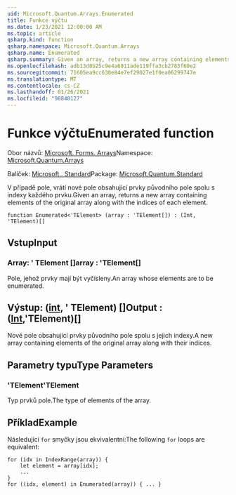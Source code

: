 ```yaml
---
uid: Microsoft.Quantum.Arrays.Enumerated
title: Funkce výčtu
ms.date: 1/23/2021 12:00:00 AM
ms.topic: article
qsharp.kind: function
qsharp.namespace: Microsoft.Quantum.Arrays
qsharp.name: Enumerated
qsharp.summary: Given an array, returns a new array containing elements of the original array along with the indices of each element.
ms.openlocfilehash: adb13d8b25c9e4a6011ade119ffa3cb2783f60e2
ms.sourcegitcommit: 71605ea9cc630e84e7ef29027e1f0ea06299747e
ms.translationtype: MT
ms.contentlocale: cs-CZ
ms.lasthandoff: 01/26/2021
ms.locfileid: "98848127"
---
```

# <a name="enumerated-function"></a><span data-ttu-id="c09d9-102">Funkce výčtu</span><span class="sxs-lookup"><span data-stu-id="c09d9-102">Enumerated function</span></span>

<span data-ttu-id="c09d9-103">Obor názvů: [Microsoft. Forms. Arrays](xref:Microsoft.Quantum.Arrays)</span><span class="sxs-lookup"><span data-stu-id="c09d9-103">Namespace: [Microsoft.Quantum.Arrays](xref:Microsoft.Quantum.Arrays)</span></span>

<span data-ttu-id="c09d9-104">Balíček: [Microsoft.. Standard](https://nuget.org/packages/Microsoft.Quantum.Standard)</span><span class="sxs-lookup"><span data-stu-id="c09d9-104">Package: [Microsoft.Quantum.Standard](https://nuget.org/packages/Microsoft.Quantum.Standard)</span></span>


<span data-ttu-id="c09d9-105">V případě pole, vrátí nové pole obsahující prvky původního pole spolu s indexy každého prvku.</span><span class="sxs-lookup"><span data-stu-id="c09d9-105">Given an array, returns a new array containing elements of the original array along with the indices of each element.</span></span>

```qsharp
function Enumerated<'TElement> (array : 'TElement[]) : (Int, 'TElement)[]
```


## <a name="input"></a><span data-ttu-id="c09d9-106">Vstup</span><span class="sxs-lookup"><span data-stu-id="c09d9-106">Input</span></span>

### <a name="array--telement"></a><span data-ttu-id="c09d9-107">Array: ' TElement []</span><span class="sxs-lookup"><span data-stu-id="c09d9-107">array : 'TElement[]</span></span>

<span data-ttu-id="c09d9-108">Pole, jehož prvky mají být vyčísleny.</span><span class="sxs-lookup"><span data-stu-id="c09d9-108">An array whose elements are to be enumerated.</span></span>



## <a name="output--inttelement"></a><span data-ttu-id="c09d9-109">Výstup: ([int](xref:microsoft.quantum.lang-ref.int), ' TElement) []</span><span class="sxs-lookup"><span data-stu-id="c09d9-109">Output : ([Int](xref:microsoft.quantum.lang-ref.int),'TElement)[]</span></span>

<span data-ttu-id="c09d9-110">Nové pole obsahující prvky původního pole spolu s jejich indexy.</span><span class="sxs-lookup"><span data-stu-id="c09d9-110">A new array containing elements of the original array along with their indices.</span></span>

## <a name="type-parameters"></a><span data-ttu-id="c09d9-111">Parametry typu</span><span class="sxs-lookup"><span data-stu-id="c09d9-111">Type Parameters</span></span>

### <a name="telement"></a><span data-ttu-id="c09d9-112">'TElement</span><span class="sxs-lookup"><span data-stu-id="c09d9-112">'TElement</span></span>

<span data-ttu-id="c09d9-113">Typ prvků pole.</span><span class="sxs-lookup"><span data-stu-id="c09d9-113">The type of elements of the array.</span></span>

## <a name="example"></a><span data-ttu-id="c09d9-114">Příklad</span><span class="sxs-lookup"><span data-stu-id="c09d9-114">Example</span></span>

<span data-ttu-id="c09d9-115">Následující `for` smyčky jsou ekvivalentní:</span><span class="sxs-lookup"><span data-stu-id="c09d9-115">The following `for` loops are equivalent:</span></span>

```qsharp
for (idx in IndexRange(array)) {
    let element = array[idx];
    ...
}
for ((idx, element) in Enumerated(array)) { ... }
```
